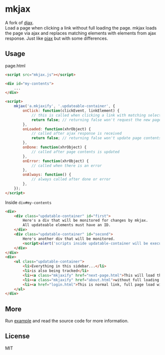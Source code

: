 # mkjax

A fork of [djax](https://github.com/beezee/djax).  
Load a page when clicking a link without full loading the page.
mkjax loads the page via ajax and replaces matching elements with elements from ajax response.
Just like [pjax](https://github.com/defunkt/jquery-pjax) but with some differences.

## Usage

page.html

```html
<script src="mkjax.js"></script>

<div id="my-contents">
    ...
</div>

<script>
    mkjax('a.mkjaxify', '.updateable-container', {
        onClick: function(clickEvent, linkElement) {
            // this is called when clicking a link with matching selector
            return false; // returning false won't request the new page
        },
        onLoaded: function(xhrObject) {
            // called after ajax response is received
            return false; // returning false won't update page contents
        },
        onDone: function(xhrObject) {
            // called after page contents is updated
        },
        onError: function(xhrObject) {
            // called when there is an error
        },
        onAlways: function() {
            // always called after done or error
        },
    });
</script>
```

Inside `div#my-contents`

```html
<div>
    <div class="updatable-container" id="first">
        Here's a div that will be monitored for changes by mkjax.
        All updateable elements must have an ID.
    </div>
    <div class="updatable-container" id="second">
        Here's another div that will be monitored.
        <script>alert('scripts inside updatable-container will be executed')</script>
    </div>
</div>
<div>
    <ul class="updatable-container">
        <li>Everything in this sidebar...</li>
        <li>is also being tracked</li>
        <li><a class="mkjaxify" href="next-page.html">This will load the new page with ajax...</a></li>
        <li><a class="mkjaxify" href="about.html">without full loading the page</a></li>
        <li><a href="login.html">This is normal link, full page load without ajax</a></li>
    </ul>
</div>
```

## More

Run [example](https://rawgit.com/sumartoyo/mkjax/master/example.html) and read the source code for more information.

## License

MIT
